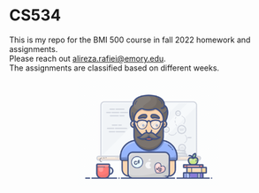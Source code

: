 # CS534

This is my repo for the BMI 500 course in fall 2022 homework and assignments. \
Please reach out alireza.rafiei@emory.edu. \
The assignments are classified based on different weeks.

<div align="center">
<img align="center" style="width:16rem; height:auto" src="https://raw.githubusercontent.com/Elanza-48/Elanza-48/41a4790484e268102dfdab2b7c59d440d3ffafab/resources/img/geek.gif" />
</div>
